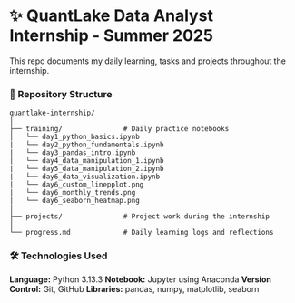 # ✨ QuantLake Data Analyst Internship - Summer 2025

This repo documents my daily learning, tasks and projects throughout the internship.

### 📁 Repository Structure

```
quantlake-internship/
│
├── training/               # Daily practice notebooks
│   └── day1_python_basics.ipynb
|   └── day2_python_fundamentals.ipynb
|   └── day3_pandas_intro.ipynb
|   └── day4_data_manipulation_1.ipynb
|   └── day5_data_manipulation_2.ipynb
|   └── day6_data_visualization.ipynb
|   └── day6_custom_linepplot.png
|   └── day6_monthly_trends.png
|   └── day6_seaborn_heatmap.png
│
├── projects/               # Project work during the internship
│
└── progress.md             # Daily learning logs and reflections
```

### 🛠️ Technologies Used

**Language:** Python 3.13.3
**Notebook:** Jupyter using Anaconda
**Version Control:** Git, GitHub
**Libraries:** pandas, numpy, matplotlib, seaborn
